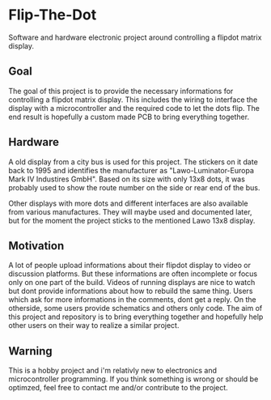 # Flip-The-Dot
Software and hardware electronic project around controlling a flipdot matrix display.

## Goal
The goal of this project is to provide the necessary informations for controlling a flipdot matrix display.
This includes the wiring to interface the display with a microcontroller and the required code to let the dots flip.
The end result is hopefully a custom made PCB to bring everything together.

## Hardware
A old display from a city bus is used for this project. The stickers on it date back to 1995 and identifies the manufacturer as "Lawo-Luminator-Europa Mark IV Industires GmbH".
Based on its size with only 13x8 dots, it was probably used to show the route number on the side or rear end of the bus.

Other displays with more dots and different interfaces are also available from various manufactures. They will maybe used and documented later, but for the moment the project sticks to the mentioned Lawo 13x8 display.

## Motivation
A lot of people upload informations about their flipdot display to video or discussion platforms. But these informations are often incomplete or focus only on one part of the build. Videos of running displays are nice to watch but dont provide informations about how to rebuild the same thing. Users which ask for more informations in the comments, dont get a reply. On the otherside, some users provide schematics and others only code.
The aim of this project and repository is to bring everything together and hopefully help other users on their way to realize a similar project.

## Warning
This is a hobby project and i'm relativly new to electronics and microcontroller programming. If you think something is wrong or should be optimzed, feel free to contact me and/or contribute to the project.
